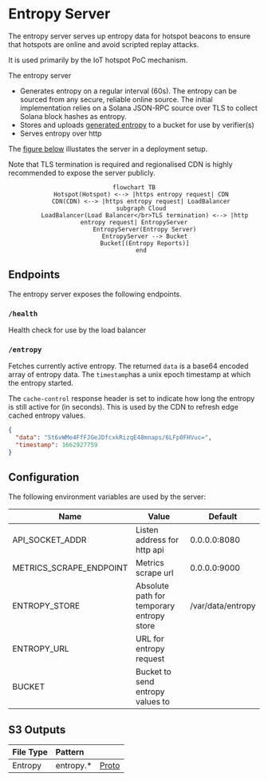 # Entropy Server

The entropy server serves up entropy data for hotspot beacons to ensure that
hotspots are online and avoid scripted replay attacks.

It is used primarily by the IoT hotspot PoC mechanism.

The entropy server

- Generates entropy on a regular interval (60s). The entropy can be sourced from
  any secure, reliable online source. The initial implementation relies on a
  Solana JSON-RPC source over TLS to collect Solana block hashes as entropy.
- Stores and uploads [generated
  entropy](https://github.com/helium/proto/blob/master/src/entropy.proto) to a
  bucket for use by verifier(s)
- Serves entropy over http

The [figure below](#fig-entropy-server) illustates the server in a deployment setup.

Note that TLS termination is required and regionalised CDN is highly recommended
to expose the server publicly.

<div align = "center" markdown = 1 id="fig-entropy-server">

```mermaid
flowchart TB
    Hotspot(Hotspot) <--> |https entropy request| CDN
    CDN(CDN) <--> |https entropy request| LoadBalancer
    subgraph Cloud
      LoadBalancer(Load Balancer</br>TLS termination) <--> |http entropy request| EntropyServer
      EntropyServer(Entropy Server)
      EntropyServer --> Bucket
      Bucket[(Entropy Reports)]
    end
```

</div>

## Endpoints

The entropy server exposes the following endpoints.

### `/health`

Health check for use by the load balancer

### `/entropy`

Fetches currently active entropy. The returned `data` is a base64 encoded array
of entropy data. The `timestamp`has a unix epoch timestamp at which the entropy
started.

The `cache-control` response header is set to indicate how long the entropy is
still active for (in seconds). This is used by the CDN to refresh edge cached
entropy values.

```json
{
  "data": "St6vWMe4FfFJGeJDfcxkRizqE48mnaps/6LFp0FHVuc=",
  "timestamp": 1662927759
}
```

## Configuration

The following environment variables are used by the server:

| Name                    | Value                                     | Default           |
| ----------------------- | ----------------------------------------- | ----------------- |
| API_SOCKET_ADDR         | Listen address for http api               | 0.0.0.0:8080      |
| METRICS_SCRAPE_ENDPOINT | Metrics scrape url                        | 0.0.0.0:9000      |
| ENTROPY_STORE           | Absolute path for temporary entropy store | /var/data/entropy |
| ENTROPY_URL             | URL for entropy request                   |                   |
| BUCKET                  | Bucket to send entropy values to          |                   |

## S3 Outputs

| File Type | Pattern | |
| :--- | :-- | :-- |
| Entropy | entropy.\* | [Proto](https://github.com/helium/proto/blob/149997d2a74e08679e56c2c892d7e46f2d0d1c46/src/entropy.proto#L5) |
